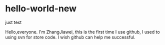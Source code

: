 # hello-world-new
just test

Hello,everyone. I'm ZhangJiawei, this is the first time I use github, I used to using svn for store code.
I wish github can help me successful.
